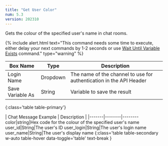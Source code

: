 ```yaml
---
title: "Get User Color"
num: 5.3
version: 202310
---
```


Gets the colour of the specified user's name in chat rooms.

{% include alert.html text="This command needs some time to execute, either delay your next commands by 1-2 seconds or use <a href='/docs/commands/wait#waituntilvariableexists'>Wait Until Variable Exists</a> command." type="warning" %}

| Box Name | Type | Description | 
|-------|--------|--------
Login Name | Dropdown |The name of the channel to use for authentication in the API Header
Save Variable As|String|Variable to save the result
{:class='table table-primary'}

| Chat Message Example | Description |
|-------|--------|--------
color|string|Hex code for the colour of the specified user's name
user_id|String|The user's ID
user_login|String|The user's login name
user_name|String|The user's display name
{:class='table table-secondary w-auto table-hover data-toggle='table' text-break }
